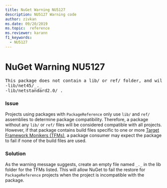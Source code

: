```yaml
---
title: NuGet Warning NU5127
description: NU5127 Warning code
author: zivkan
ms.date: 09/20/2019
ms.topic:  reference
ms.reviewer: karann
f1_keywords: 
  - NU5127
---
```


# NuGet Warning NU5127

<pre>This package does not contain a lib/ or ref/ folder, and will therefore be treated as compatible for all frameworks. Since framework specific files were found under the build/ directory for net45, netstandard2.0, consider creating the following empty files to correctly narrow the compatibility of the package:
-lib/net45/_._
-lib/netstandard2.0/_._</pre>

### Issue

Projects using packages with `PackageReference` only use `lib/` and `ref/` assemblies to determine package compatibility. Therefore, a package without any `lib/` or `ref/` files will be considered compatible with all projects. However, if that package contains build files specific to one or more [Target Framework Monikers (TFMs)](../target-frameworks.md), a package consumer may expect the package to fail if none of the build files are used.

### Solution

As the warning message suggests, create an empty file named `_._` in the lib folder for the TFMs listed. This will allow NuGet to fail the restore for `PackageReference` projects when the project is incompatible with the package.
